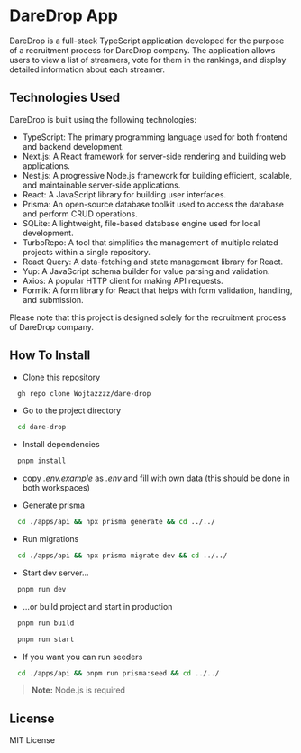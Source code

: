 # DareDrop App

DareDrop is a full-stack TypeScript application developed for the purpose of a recruitment process for DareDrop company. The application allows users to view a list of streamers, vote for them in the rankings, and display detailed information about each streamer.

## Technologies Used

DareDrop is built using the following technologies:

- TypeScript: The primary programming language used for both frontend and backend development.
- Next.js: A React framework for server-side rendering and building web applications.
- Nest.js: A progressive Node.js framework for building efficient, scalable, and maintainable server-side applications.
- React: A JavaScript library for building user interfaces.
- Prisma: An open-source database toolkit used to access the database and perform CRUD operations.
- SQLite: A lightweight, file-based database engine used for local development.
- TurboRepo: A tool that simplifies the management of multiple related projects within a single repository.
- React Query: A data-fetching and state management library for React.
- Yup: A JavaScript schema builder for value parsing and validation.
- Axios: A popular HTTP client for making API requests.
- Formik: A form library for React that helps with form validation, handling, and submission.

Please note that this project is designed solely for the recruitment process of DareDrop company.

## How To Install

- Clone this repository

```bash
  gh repo clone Wojtazzzz/dare-drop
```

- Go to the project directory

```bash
  cd dare-drop
```

- Install dependencies

```bash
  pnpm install
```

- copy *.env.example* as *.env* and fill with own data (this should be done in both workspaces)

- Generate prisma

```bash
  cd ./apps/api && npx prisma generate && cd ../../
```

- Run migrations

```bash
  cd ./apps/api && npx prisma migrate dev && cd ../../
```

- Start dev server...

```bash
  pnpm run dev
```

- ...or build project and start in production

```bash
  pnpm run build
```

```bash
  pnpm run start
```

- If you want you can run seeders

```bash
  cd ./apps/api && pnpm run prisma:seed && cd ../../
```


> **Note:**
> Node.js is required

## License

MIT License
